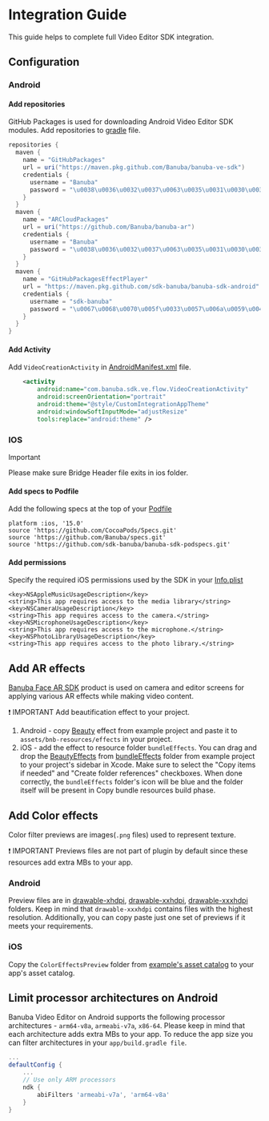 # Integration Guide

This guide helps to complete full Video Editor SDK integration.

## Configuration

### Android
#### Add repositories

GitHub Packages is used for downloading Android Video Editor SDK modules.
Add repositories to [gradle](../example/android/app/build.gradle#L107) file.
```groovy
repositories {
  maven {
    name = "GitHubPackages"
    url = uri("https://maven.pkg.github.com/Banuba/banuba-ve-sdk")
    credentials {
      username = "Banuba"
      password = "\u0038\u0036\u0032\u0037\u0063\u0035\u0031\u0030\u0033\u0034\u0032\u0063\u0061\u0033\u0065\u0061\u0031\u0032\u0034\u0064\u0065\u0066\u0039\u0062\u0034\u0030\u0063\u0063\u0037\u0039\u0038\u0063\u0038\u0038\u0066\u0034\u0031\u0032\u0061\u0038"
    }
  }
  maven {
    name = "ARCloudPackages"
    url = uri("https://github.com/Banuba/banuba-ar")
    credentials {
      username = "Banuba"
      password = "\u0038\u0036\u0032\u0037\u0063\u0035\u0031\u0030\u0033\u0034\u0032\u0063\u0061\u0033\u0065\u0061\u0031\u0032\u0034\u0064\u0065\u0066\u0039\u0062\u0034\u0030\u0063\u0063\u0037\u0039\u0038\u0063\u0038\u0038\u0066\u0034\u0031\u0032\u0061\u0038"
    }
  }
  maven {
    name = "GitHubPackagesEffectPlayer"
    url = "https://maven.pkg.github.com/sdk-banuba/banuba-sdk-android"
    credentials {
      username = "sdk-banuba"
      password = "\u0067\u0068\u0070\u005f\u0033\u0057\u006a\u0059\u004a\u0067\u0071\u0054\u0058\u0058\u0068\u0074\u0051\u0033\u0075\u0038\u0051\u0046\u0036\u005a\u0067\u004f\u0041\u0053\u0064\u0046\u0032\u0045\u0046\u006a\u0030\u0036\u006d\u006e\u004a\u004a"
    }
  }
}
```

#### Add Activity
Add ```VideoCreationActivity``` in [AndroidManifest.xml](../example/android/app/src/main/AndroidManifest.xml#L27) file.
``` xml
    <activity
        android:name="com.banuba.sdk.ve.flow.VideoCreationActivity"
        android:screenOrientation="portrait"
        android:theme="@style/CustomIntegrationAppTheme"
        android:windowSoftInputMode="adjustResize"
        tools:replace="android:theme" />
```

### IOS

> [!IMPORTANT]
> Please make sure Bridge Header file exits in ios folder.

#### Add specs to Podfile

Add the following specs at the top of your [Podfile](../example/ios/Podfile)
```
platform :ios, '15.0'
source 'https://github.com/CocoaPods/Specs.git'
source 'https://github.com/Banuba/specs.git'
source 'https://github.com/sdk-banuba/banuba-sdk-podspecs.git'
```

#### Add permissions

Specify the required iOS permissions used by the SDK in your [Info.plist](../example/ios/VideoEditorReactNativeExample/Info.plist)
```
<key>NSAppleMusicUsageDescription</key>
<string>This app requires access to the media library</string>
<key>NSCameraUsageDescription</key>
<string>This app requires access to the camera.</string>
<key>NSMicrophoneUsageDescription</key>
<string>This app requires access to the microphone.</string>
<key>NSPhotoLibraryUsageDescription</key>
<string>This app requires access to the photo library.</string>
```

## Add AR effects
[Banuba Face AR SDK](https://www.banuba.com/facear-sdk/face-filters) product is used on camera and editor screens for applying various AR effects while making video content.

:exclamation: IMPORTANT
Add beautification effect to your project.

1. Android - copy [Beauty](../example/android/app/src/main/assets/bnb-resources/effects/Beauty) effect from example project and paste it to ```assets/bnb-resources/effects``` in your project.
1. iOS - add the effect to resource folder ```bundleEffects```. You can drag and drop the [BeautyEffects](../example/ios/bundleEffects/BeautyEffects) from [bundleEffects](../example/ios/bundleEffects) folder from example project to your project's sidebar in Xcode. Make sure to select the "Copy items if needed" and "Create folder references" checkboxes. When done correctly, the ```bundleEffects``` folder's icon will be blue and the folder itself will be present in Copy bundle resources build phase.

## Add Color effects
Color filter previews are images(```.png``` files) used to represent texture.

:exclamation: IMPORTANT
Previews files are not part of plugin by default since these resources add extra MBs to your app.

### Android
Preview files are in [drawable-xhdpi](../example/android/app/src/main/res/drawable-xhdpi),
[drawable-xxhdpi](../example/android/app/src/main/res/drawable-xxhdpi), [drawable-xxxhdpi](../example/android/app/src/main/res/drawable-xxxhdpi) folders.
Keep in mind that ```drawable-xxxhdpi``` contains files with the highest resolution. Additionally, you can copy paste just one set of previews if it meets your requirements.

### iOS

Copy the ```ColorEffectsPreview``` folder from [example's asset catalog](example/ios/Runner/Assets.xcassets) to your app's asset catalog.

## Limit processor architectures on Android
Banuba Video Editor on Android supports the following processor architectures - ```arm64-v8a```, ```armeabi-v7a```, ```x86-64```.
Please keep in mind that each architecture adds extra MBs to your app.
To reduce the app size you can filter architectures in your ```app/build.gradle file```.

```groovy
...
defaultConfig {
    ...
    // Use only ARM processors
    ndk {
        abiFilters 'armeabi-v7a', 'arm64-v8a'
    }
}
```

